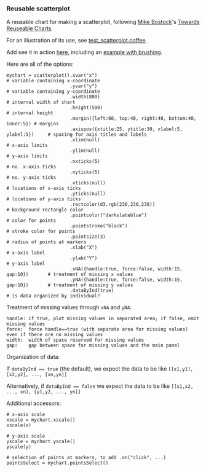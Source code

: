 ### Reusable scatterplot

A reusable chart for making a scatterplot,
following
[Mike Bostock](http://bost.ocks.org/mike)'s
[Towards Reuseable Charts](http://bost.ocks.org/mike/chart/).

For an illustration of its use, see [test_scatterplot.coffee](https://github.com/kbroman/qtlcharts/blob/master/inst/panels/scatterplot/test/test_scatterplot.coffee).

Add see it in action
[here](http://www.biostat.wisc.edu/~kbroman/D3/scatterplot),
including an [example with brushing](http://www.biostat.wisc.edu/~kbroman/D3/scatterplot/index.html#ex2).

Here are all of the options:

    mychart = scatterplot().xvar("x")                                               # variable containing x-coordinate
                           .yvar("y")                                               # variable containing y-coordinate
                           .width(800)                                              # internal width of chart
                           .height(500)                                             # internal height
                           .margin({left:60, top:40, right:40, bottom:40, inner:5}) # margins
                           .axispos({xtitle:25, ytitle:30, xlabel:5, ylabel:5})     # spacing for axis titles and labels
                           .xlim(null)                                              # x-axis limits
                           .ylim(null)                                              # y-axis limits
                           .nxticks(5)                                              # no. x-axis ticks
                           .nyticks(5)                                              # no. y-axis ticks
                           .xticks(null)                                            # locations of x-axis ticks
                           .yticks(null)                                            # locations of y-axis ticks
                           .rectcolor(d3.rgb(230,230,230))                          # background rectangle color
                           .pointcolor("darkslateblue")                             # color for points
                           .pointstroke("black")                                    # stroke color for points
                           .pointsize(3)                                            # radius of points at markers
                           .xlab("X")                                               # x-axis label
                           .ylab("Y")                                               # y-axis label
                           .xNA({handle:true, force:false, width:15, gap:10})       # treatment of missing x values
                           .yNA({handle:true, force:false, width:15, gap:10})       # treatment of missing y values
                           .dataByInd(true)                                         # is data organized by individual?

Treatment of missing values through `xNA` and `yNA`:

    handle: if true, plot missing values in separated area; if false, omit missing values
    force:  force handle==true (with separate area for missing values) even if there are no missing values
    width:  width of space reserved for missing values
    gap:    gap between space for missing values and the main panel

Organization of data:

  If `dataByInd == true` (the default), we expect the data to be like `[[x1,y1], [x2,y2], ..., [xn,yn]]`

  Alternatively, if `dataByInd == false` we expect the data to be like `[[x1,x2, ..., xn], [y1,y2, ..., yn]]`

Additional accessors:

    # x-axis scale
    xscale = mychart.xscale()
    xscale(x)

    # y-axis scale
    yscale = mychart.yscale()
    yscale(y)

    # selection of points at markers, to add .on("click", ...)
    pointsSelect = mychart.pointsSelect()
